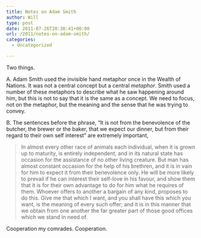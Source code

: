 ```yaml
---
title: Notes on Adam Smith
author: Will
type: post
date: 2011-07-26T20:30:41+00:00
url: /2011/notes-on-adam-smith/
categories:
  - Uncategorized

---
```

Two things.

A. Adam Smith used the invisible hand metaphor once in the Wealth of Nations. It was not a central concept but a central _metaphor_. Smith used a number of these metaphors to describe what he saw happening around him, but this is not to say that it is the same as a concept. We need to focus, not on the metaphor, but the meaning and the sense that he was trying to convey.

B. The sentences before the phrase, &#8220;It is not from the benevolence of the butcher, the brewer or the baker, that we expect our dinner, but from their regard to their own self interest&#8221; are extremely important,

> In almost every other race of animals each individual, when it is grown up to maturity, is entirely independent, and in its natural state has occasion for the assistance of no other living creature. But man has almost constant occasion for the help of his brethren, and it is in vain for him to expect it from their benevolence only. He will be more likely to prevail if he can interest their self-love in his favour, and show them that it is for their own advantage to do for him what he requires of them. Whoever offers to another a bargain of any kind, proposes to do this. Give me that which I want, and you shall have this which you want, is the meaning of every such offer; and it is in this manner that we obtain from one another the far greater part of those good offices which we stand in need of.

Cooperation my comrades. Cooperation.